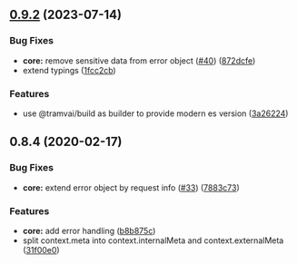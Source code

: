 ## [0.9.2](https://github.com/Tinkoff/tinkoff-request/compare/@tinkoff/request-core@0.9.2...@tinkoff/request-core@0.9.2) (2023-07-14)


### Bug Fixes

* **core:** remove sensitive data from error object ([#40](https://github.com/Tinkoff/tinkoff-request/issues/40)) ([872dcfe](https://github.com/Tinkoff/tinkoff-request/commit/872dcfe9225c92fcc420c8bcb189ccd78e062a21))
* extend typings ([1fcc2cb](https://github.com/Tinkoff/tinkoff-request/commit/1fcc2cb32597b10d788de36303507e385042fc96))


### Features

* use @tramvai/build as builder to provide modern es version ([3a26224](https://github.com/Tinkoff/tinkoff-request/commit/3a26224221d4fc073938cf32c2f147515620c28e))



## 0.8.4 (2020-02-17)


### Bug Fixes

* **core:** extend error object by request info ([#33](https://github.com/Tinkoff/tinkoff-request/issues/33)) ([7883c73](https://github.com/Tinkoff/tinkoff-request/commit/7883c73d0376ba0bcabe8f7ef78a47e462411c53))


### Features

* **core:** add error handling ([b8b875c](https://github.com/Tinkoff/tinkoff-request/commit/b8b875c6684def3d2652a01d5dcfa31f0bcd1298))
* split context.meta into context.internalMeta and context.externalMeta ([31f00e0](https://github.com/Tinkoff/tinkoff-request/commit/31f00e0ae14767f213a67eb2df349c9f75adcfe7))




